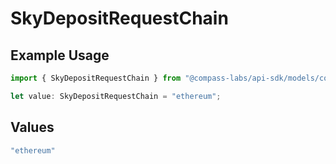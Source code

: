 # SkyDepositRequestChain

## Example Usage

```typescript
import { SkyDepositRequestChain } from "@compass-labs/api-sdk/models/components";

let value: SkyDepositRequestChain = "ethereum";
```

## Values

```typescript
"ethereum"
```